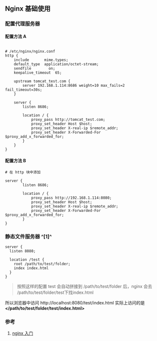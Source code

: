 ﻿## Nginx 基础使用

### 配置代理服务器
#### 配置方法 A
```nginx

# /etc/nginx/nginx.conf
http {
    include       mime.types;
    default_type  application/octet-stream;
    sendfile        on;
    keepalive_timeout  65;

    upstream tomcat_test.com {
        server 192.168.1.114:8686 weight=10 max_fails=2 fail_timeout=30s;
    }

    server {
        listen 8686;

        location / {
            proxy_pass http://tomcat_test.com;
            proxy_set_header Host $host;
            proxy_set_header X-real-ip $remote_addr;
            proxy_set_header X-Forwarded-For  $proxy_add_x_forwarded_for;
        }
    }
}

```

#### 配置方法 B
```nginx
# 在 http 块中添加

server {
        listen 8686;

        location / {
            proxy_pass http://192.168.1.114:8080;
            proxy_set_header Host $host;
            proxy_set_header X-real-ip $remote_addr;
            proxy_set_header X-Forwarded-For  $proxy_add_x_forwarded_for;
        }
}
```

### 静态文件服务器 ^[1]^
```nginx
server {
  listen 8080;

  location /test {
    root /path/to/test/folder;
    index index.html
  }
}
```
> 按照这样的配置 test 会自动拼接到 /path/to/test/folder 后，nginx 会去 /path/to/test/folder/test下找index.html

所以浏览器中访问 http://localhost:8080/test/index.html 实际上访问的是 **</path/to/test/folder/test/index.html>**

### 参考
1. [nginx 入门](https://www.jianshu.com/p/bb11f1435f88#149faf4c-8bb4-534d-bec4-8e7c99c53314)
